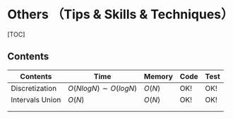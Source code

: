 # Others （Tips & Skills & Techniques）



[TOC]



## Contents

| Contents                | Time                    | Memory   | Code | Test |
| ----------------------- | ----------------------- | -------- | ---- | ---- |
| Discretization          | $O(NlogN) \sim O(logN)$ | $O(N)$   | OK!  | OK!  |
| Intervals Union         | $O(N)$                  | $O(N)$   | OK!  | OK!  |
|                         |                         |          |      |      |
|                         |                         |          |      |      |
